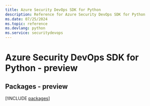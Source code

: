 ```yaml
---
title: Azure Security DevOps SDK for Python
description: Reference for Azure Security DevOps SDK for Python
ms.date: 07/25/2024
ms.topic: reference
ms.devlang: python
ms.service: securitydevops
---
```

# Azure Security DevOps SDK for Python - preview
## Packages - preview
[!INCLUDE [packages](security-devops-index.md)]